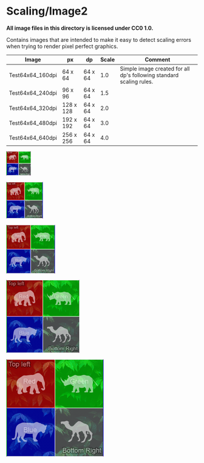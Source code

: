 # Scaling/Image2

**All image files in this directory is licensed under CC0 1.0.**

Contains images that are intended to make it easy to detect scaling errors when trying to render pixel perfect graphics.

Image                            | px        | dp        | Scale | Comment
---------------------------------|-----------|-----------|-------|-------------------------------------------------------------
Test64x64_160dpi                 |  64 x  64 |  64 x  64 |   1.0 | Simple image created for all dp's following standard scaling rules.
Test64x64_240dpi                 |  96 x  96 |  64 x  64 |   1.5 |
Test64x64_320dpi                 | 128 x 128 |  64 x  64 |   2.0 |
Test64x64_480dpi                 | 192 x 192 |  64 x  64 |   3.0 |
Test64x64_640dpi                 | 256 x 256 |  64 x  64 |   4.0 |


![alt text](./Test64x64_160dpi.png "Test64x64_160dpi")

![alt text](./Test64x64_240dpi.png "Test64x64_240dpi")

![alt text](./Test64x64_320dpi.png "Test64x64_320dpi")

![alt text](./Test64x64_480dpi.png "Test64x64_480dpi")

![alt text](./Test64x64_640dpi.png "Test64x64_640dpi")

